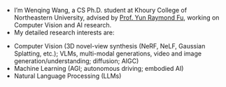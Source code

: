 - I’m Wenqing Wang, a CS Ph.D. student at Khoury College of Northeastern University, advised by [Prof. Yun Raymond Fu](https://www1.ece.neu.edu/~yunfu/), working on Computer Vision and AI research.
- My detailed research interests are:
* Computer Vision (3D novel-view synthesis (NeRF, NeLF, Gaussian Splatting, etc.); VLMs, multi-modal generations, video and image generation/understanding; diffusion; AIGC)
* Machine Learning (AGI; autonomous driving; embodied AI)
* Natural Language Processing (LLMs)

<!---
wnqw/wnqw is a ✨ special ✨ repository because its `README.md` (this file) appears on your GitHub profile.
You can click the Preview link to take a look at your changes.
--->

